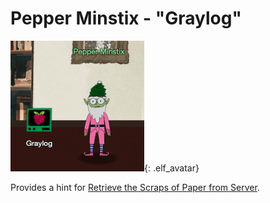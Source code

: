 # Pepper Minstix - "Graylog"
![Pepper Minstix](../img/hints/h9/pepper_minstix.png){: .elf_avatar}

Provides a hint for [Retrieve the Scraps of Paper from Server](../../challenges/c9/).
